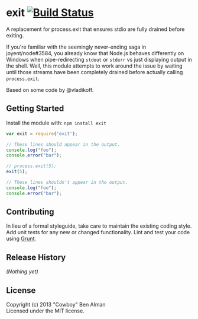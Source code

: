 # exit [![Build Status](https://secure.travis-ci.org/cowboy/node-exit.png?branch=master)](http://travis-ci.org/cowboy/node-exit)

A replacement for process.exit that ensures stdio are fully drained before exiting.

If you're familiar with the seemingly never-ending saga in joyent/node#3584, you already know that Node.js behaves differently on Windows when pipe-redirecting `stdout` or `stderr` vs just displaying output in the shell. Well, this module attempts to work around the issue by waiting until those streams have been completely drained before actually calling `process.exit`.

Based on some code by @vladikoff.

## Getting Started
Install the module with: `npm install exit`

```javascript
var exit = require('exit');

// These lines should appear in the output.
console.log("foo");
console.error("bar");

// process.exit(5);
exit(5);

// These lines shouldn't appear in the output.
console.log("foo");
console.error("bar");
```

## Contributing
In lieu of a formal styleguide, take care to maintain the existing coding style. Add unit tests for any new or changed functionality. Lint and test your code using [Grunt](http://gruntjs.com/).

## Release History
_(Nothing yet)_

## License
Copyright (c) 2013 "Cowboy" Ben Alman  
Licensed under the MIT license.
